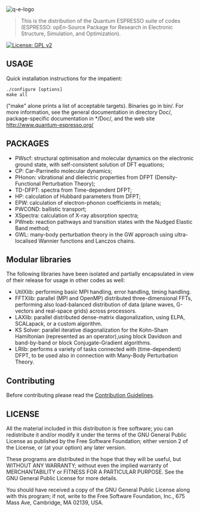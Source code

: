 ![q-e-logo](logo.jpg)

> This is the distribution of the Quantum ESPRESSO suite of codes (ESPRESSO:
> opEn-Source Package for Research in Electronic Structure, Simulation, and
> Optimization).

[![License: GPL v2](https://img.shields.io/badge/License-GPL%20v2-blue.svg)](https://www.gnu.org/licenses/old-licenses/gpl-2.0.en.html)

## USAGE

Quick installation instructions for the impatient:

```
./configure [options]
make all
```

("make" alone prints a list of acceptable targets). Binaries go in bin/.
For more information, see the general documentation in directory Doc/,
package-specific documentation in \*/Doc/, and the web site
http://www.quantum-espresso.org/

## PACKAGES

- PWscf: structural optimisation and molecular dynamics on the electronic ground state, with self-consistent solution of DFT equations;
- CP: Car-Parrinello molecular dynamics;
- PHonon: vibrational and dielectric properties from DFPT (Density-Functional Perturbation Theory);
- TD-DFPT: spectra from Time-dependent DFPT;
- HP: calculation of Hubbard parameters from DFPT;
- EPW: calculation of electron-phonon coefficients in metals;
- PWCOND: ballistic transport;
- XSpectra: calculation of X-ray absorption spectra;
- PWneb: reaction pathways and transition states with the Nudged Elastic Band method;
- GWL: many-body perturbation theory in the GW approach using ultra-localised Wannier functions and Lanczos chains.

## Modular libraries
The following libraries have been isolated and partially encapsulated in view of their release for usage in other codes as well:

- UtilXlib: performing basic MPI handling, error handling, timing handling.
- FFTXlib: parallel (MPI and OpenMP) distributed three-dimensional FFTs, performing also load-balanced distribution of data (plane waves, G-vectors and real-space grids) across processors.
- LAXlib: parallel distributed dense-matrix diagonalization, using ELPA, SCALapack, or a custom algorithm.
- KS Solver: parallel iterative diagonalization for the Kohn-Sham Hamiltonian (represented as an operator),using block Davidson and band-by-band or block Conjugate-Gradient algorithms.
- LRlib: performs a variety of tasks connected with (time-dependent) DFPT, to be used also in connection with Many-Body Perturbation Theory.

## Contributing
Before contributing please read the [Contribution Guidelines](CONTRIBUTING.md).



## LICENSE

All the material included in this distribution is free software;
you can redistribute it and/or modify it under the terms of the GNU
General Public License as published by the Free Software Foundation;
either version 2 of the License, or (at your option) any later version.

These programs are distributed in the hope that they will be useful, but
WITHOUT ANY WARRANTY; without even the implied warranty of MERCHANTABILITY
or FITNESS FOR A PARTICULAR PURPOSE. See the GNU General Public License
for more details.

You should have received a copy of the GNU General Public License along
with this program; if not, write to the Free Software Foundation, Inc.,
675 Mass Ave, Cambridge, MA 02139, USA.
